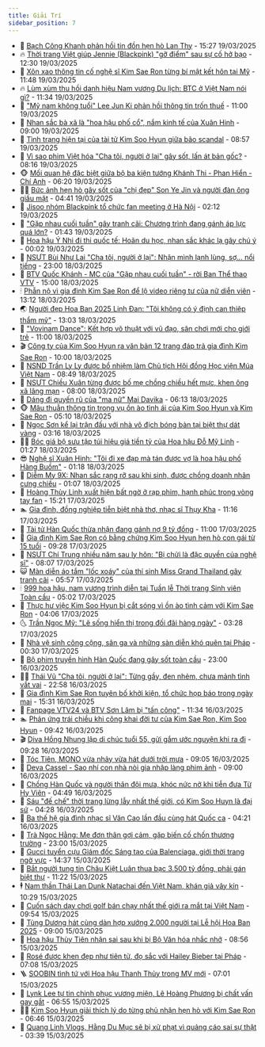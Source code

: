 ```yaml
---
title: Giải Trí
sidebar_position: 7
---
```


<!-- dantri-giai-tri:START -->
- 🤩 [Bạch Công Khanh phản hồi tin đồn hẹn hò Lan Thy](https://dantri.com.vn/giai-tri/bach-cong-khanh-phan-hoi-tin-don-hen-ho-lan-thy-20250319205103300.htm) - 15:27 19/03/2025
- 🔥 [Thời trang Việt giúp Jennie &lpar;Blackpink&rpar; &quot;gỡ điểm&quot; sau sự cố hở bạo](https://dantri.com.vn/giai-tri/thoi-trang-viet-giup-jennie-blackpink-go-diem-sau-su-co-ho-bao-20250318113036712.htm) - 12:30 19/03/2025
- 🚀 [Xôn xao thông tin cố nghệ sĩ Kim Sae Ron từng bí mật kết hôn tại Mỹ](https://dantri.com.vn/giai-tri/xon-xao-thong-tin-co-nghe-si-kim-sae-ron-tung-bi-mat-ket-hon-tai-my-20250319184004936.htm) - 11:48 19/03/2025
- 🔥 [Lùm xùm thu hồi danh hiệu Nam vương Du lịch: BTC ở Việt Nam nói gì?](https://dantri.com.vn/giai-tri/lum-xum-thu-hoi-danh-hieu-nam-vuong-du-lich-btc-o-viet-nam-noi-gi-20250319111115630.htm) - 11:34 19/03/2025
- 🌈 [&quot;Mỹ nam không tuổi&quot; Lee Jun Ki phản hồi thông tin trốn thuế](https://dantri.com.vn/giai-tri/my-nam-khong-tuoi-lee-jun-ki-phan-hoi-thong-tin-tron-thue-20250319123742102.htm) - 11:00 19/03/2025
- 📝 [Nhan sắc bà xã là &quot;hoa hậu phố cổ&quot;, nắm kinh tế của Xuân Hinh](https://dantri.com.vn/giai-tri/nhan-sac-ba-xa-la-hoa-hau-pho-co-nam-kinh-te-cua-xuan-hinh-20250318174652354.htm) - 09:00 19/03/2025
- 💪 [Tình trạng hiện tại của tài tử Kim Soo Hyun giữa bão scandal](https://dantri.com.vn/giai-tri/tinh-trang-hien-tai-cua-tai-tu-kim-soo-hyun-giua-bao-scandal-20250319143653499.htm) - 08:57 19/03/2025
- 🤡 [Vì sao phim Việt hóa &quot;Cha tôi, người ở lại&quot; gây sốt, lấn át bản gốc?](https://dantri.com.vn/giai-tri/vi-sao-phim-viet-hoa-cha-toi-nguoi-o-lai-gay-sot-lan-at-ban-goc-20250319130423394.htm) - 08:16 19/03/2025
- 🐵 [Mối quan hệ đặc biệt giữa bộ ba kiện tướng Khánh Thi - Phan Hiển - Chí Anh](https://dantri.com.vn/giai-tri/moi-quan-he-dac-biet-giua-bo-ba-kien-tuong-khanh-thi-phan-hien-chi-anh-20250319124250838.htm) - 06:20 19/03/2025
- 🧑‍🏫 [Bức ảnh hẹn hò gây sốt của &quot;chị đẹp&quot; Son Ye Jin và người đàn ông giấu mặt](https://dantri.com.vn/giai-tri/buc-anh-hen-ho-gay-sot-cua-chi-dep-son-ye-jin-va-nguoi-dan-ong-giau-mat-20250319100021653.htm) - 04:41 19/03/2025
- 💂 [Jisoo nhóm Blackpink tổ chức fan meeting ở Hà Nội](https://dantri.com.vn/giai-tri/jisoo-nhom-blackpink-to-chuc-fan-meeting-o-ha-noi-20250319082223073.htm) - 02:12 19/03/2025
- 🤠 [&quot;Gặp nhau cuối tuần&quot; gây tranh cãi: Chương trình đang gánh áp lực quá lớn?](https://dantri.com.vn/giai-tri/gap-nhau-cuoi-tuan-gay-tranh-cai-chuong-trinh-dang-ganh-ap-luc-qua-lon-20250317173822195.htm) - 01:43 19/03/2025
- 🫶 [Hoa hậu Ý Nhi đi thi quốc tế: Hoãn du học, nhan sắc khác lạ gây chú ý](https://dantri.com.vn/giai-tri/hoa-hau-y-nhi-di-thi-quoc-te-hoan-du-hoc-nhan-sac-khac-la-gay-chu-y-20250319032449649.htm) - 00:02 19/03/2025
- 🦏 [NSƯT Bùi Như Lai &quot;Cha tôi, người ở lại&quot;: Nhận mình lạnh lùng, sợ… nổi tiếng](https://dantri.com.vn/giai-tri/nsut-bui-nhu-lai-cha-toi-nguoi-o-lai-nhan-minh-lanh-lung-so-noi-tieng-20250317220936197.htm) - 23:00 18/03/2025
- 🧰 [BTV Quốc Khánh - MC của &quot;Gặp nhau cuối tuần&quot; - rời Ban Thể thao VTV](https://dantri.com.vn/giai-tri/btv-quoc-khanh-mc-cua-gap-nhau-cuoi-tuan-roi-ban-the-thao-vtv-20250318211819489.htm) - 15:00 18/03/2025
- 🕯 [Phẫn nộ vì gia đình Kim Sae Ron để lộ video riêng tư của nữ diễn viên](https://dantri.com.vn/giai-tri/phan-no-vi-gia-dinh-kim-sae-ron-de-lo-video-rieng-tu-cua-nu-dien-vien-20250318194055789.htm) - 13:12 18/03/2025
- 🌏 [Người đẹp Hoa Ban 2025 Linh Đan: &quot;Tôi không có ý định can thiệp thẩm mỹ&quot;](https://dantri.com.vn/giai-tri/nguoi-dep-hoa-ban-2025-linh-dan-toi-khong-co-y-dinh-can-thiep-tham-my-20250318175738762.htm) - 13:03 18/03/2025
- 🌈 [&quot;Vovinam Dance&quot;: Kết hợp võ thuật với vũ đạo, sân chơi mới cho giới trẻ](https://dantri.com.vn/giai-tri/vovinam-dance-ket-hop-vo-thuat-voi-vu-dao-san-choi-moi-cho-gioi-tre-20250318203314904.htm) - 11:00 18/03/2025
- 🎬 [Công ty của Kim Soo Hyun ra văn bản 12 trang đáp trả gia đình Kim Sae Ron](https://dantri.com.vn/giai-tri/cong-ty-cua-kim-soo-hyun-ra-van-ban-12-trang-dap-tra-gia-dinh-kim-sae-ron-20250318154513136.htm) - 10:00 18/03/2025
- 👀 [NSND Trần Ly Ly được bổ nhiệm làm Chủ tịch Hội đồng Học viện Múa Việt Nam](https://dantri.com.vn/giai-tri/nsnd-tran-ly-ly-duoc-bo-nhiem-lam-chu-tich-hoi-dong-hoc-vien-mua-viet-nam-20250318135109622.htm) - 08:49 18/03/2025
- 🧰 [NSƯT Chiều Xuân từng được bố mẹ chồng chiều hết mực, khen ông xã lãng mạn](https://dantri.com.vn/giai-tri/nsut-chieu-xuan-tung-duoc-bo-me-chong-chieu-het-muc-khen-ong-xa-lang-man-20250316235730575.htm) - 08:00 18/03/2025
- 🧰 [Dáng đi quyến rũ của &quot;ma nữ&quot; Mai Davika](https://dantri.com.vn/giai-tri/dang-di-quyen-ru-cua-ma-nu-mai-davika-20250317165710383.htm) - 06:13 18/03/2025
- 🐵 [Mâu thuẫn thông tin trong vụ ồn ào tình ái của Kim Soo Hyun và Kim Sae Ron](https://dantri.com.vn/giai-tri/mau-thuan-thong-tin-trong-vu-on-ao-tinh-ai-cua-kim-soo-hyun-va-kim-sae-ron-20250318114417154.htm) - 05:10 18/03/2025
- 🐘 [Ngọc Sơn kể lại trận đấu với nhà vô địch bóng bàn tại biệt thự dát vàng](https://dantri.com.vn/giai-tri/ngoc-son-ke-lai-tran-dau-voi-nha-vo-dich-bong-ban-tai-biet-thu-dat-vang-20250318082608237.htm) - 03:16 18/03/2025
- 🧑‍💻 [Bóc giá bộ sưu tập túi hiệu giá tiền tỷ của Hoa hậu Đỗ Mỹ Linh](https://dantri.com.vn/giai-tri/boc-gia-bo-suu-tap-tui-hieu-gia-tien-ty-cua-hoa-hau-do-my-linh-20250315134947927.htm) - 01:27 18/03/2025
- 😎 [Nghệ sĩ Xuân Hinh: &quot;Tôi đi xe đạp mà tán được vợ là hoa hậu phố Hàng Buồm&quot;](https://dantri.com.vn/giai-tri/nghe-si-xuan-hinh-toi-di-xe-dap-ma-tan-duoc-vo-la-hoa-hau-pho-hang-buom-20250318012449093.htm) - 01:18 18/03/2025
- 🧰 [Diễm My 9X: Nhan sắc rạng rỡ sau khi sinh, được chồng doanh nhân cưng chiều](https://dantri.com.vn/giai-tri/diem-my-9x-nhan-sac-rang-ro-sau-khi-sinh-duoc-chong-doanh-nhan-cung-chieu-20250316093723168.htm) - 01:07 18/03/2025
- 🧰 [Hoàng Thùy Linh xuất hiện bất ngờ ở rạp phim, hạnh phúc trong vòng tay fan](https://dantri.com.vn/giai-tri/hoang-thuy-linh-xuat-hien-bat-ngo-o-rap-phim-hanh-phuc-trong-vong-tay-fan-20250317174022419.htm) - 15:21 17/03/2025
- 🏊 [Gia đình, đồng nghiệp tiễn biệt nhà thơ, nhạc sĩ Thụy Kha](https://dantri.com.vn/giai-tri/gia-dinh-dong-nghiep-tien-biet-nha-tho-nhac-si-thuy-kha-20250317165545399.htm) - 11:16 17/03/2025
- 🌋 [Tài tử Hàn Quốc thừa nhận đang gánh nợ 9 tỷ đồng](https://dantri.com.vn/giai-tri/tai-tu-han-quoc-thua-nhan-dang-ganh-no-9-ty-dong-20250317114431574.htm) - 11:00 17/03/2025
- 🔭 [Gia đình Kim Sae Ron có bằng chứng Kim Soo Hyun hẹn hò con gái từ 15 tuổi](https://dantri.com.vn/giai-tri/gia-dinh-kim-sae-ron-co-bang-chung-kim-soo-hyun-hen-ho-con-gai-tu-15-tuoi-20250317154000485.htm) - 09:28 17/03/2025
- 📝 [NSƯT Chí Trung nhiều năm sau ly hôn: &quot;Bị chửi là đặc quyền của nghệ sĩ&quot;](https://dantri.com.vn/giai-tri/nsut-chi-trung-nhieu-nam-sau-ly-hon-bi-chui-la-dac-quyen-cua-nghe-si-20250317134339136.htm) - 08:07 17/03/2025
- 😺 [Màn diễn áo tắm &quot;lốc xoáy&quot; của thí sinh Miss Grand Thailand gây tranh cãi](https://dantri.com.vn/giai-tri/man-dien-ao-tam-loc-xoay-cua-thi-sinh-miss-grand-thailand-gay-tranh-cai-20250317112806719.htm) - 05:57 17/03/2025
- 🕯 [999 hoa hậu, nam vương trình diễn tại Tuần lễ Thời trang Sinh viên Toàn cầu](https://dantri.com.vn/giai-tri/999-hoa-hau-nam-vuong-trinh-dien-tai-tuan-le-thoi-trang-sinh-vien-toan-cau-20250317111616972.htm) - 05:02 17/03/2025
- 🦄 [Thực hư việc Kim Soo Hyun bị cắt sóng vì ồn ào tình cảm với Kim Sae Ron](https://dantri.com.vn/giai-tri/thuc-hu-viec-kim-soo-hyun-bi-cat-song-vi-on-ao-tinh-cam-voi-kim-sae-ron-20250317093050258.htm) - 04:06 17/03/2025
- 🌜 [Trần Ngọc Mỹ: &quot;Lẽ sống hiển thị trong đối đãi hàng ngày&quot;](https://dantri.com.vn/giai-tri/tran-ngoc-my-le-song-hien-thi-trong-doi-dai-hang-ngay-20250312103834742.htm) - 03:28 17/03/2025
- 👹 [Nhà vệ sinh công cộng, sân ga và những sàn diễn khó quên tại Pháp](https://dantri.com.vn/giai-tri/nha-ve-sinh-cong-cong-san-ga-va-nhung-san-dien-kho-quen-tai-phap-20250314151112571.htm) - 00:30 17/03/2025
- 🚀 [Bộ phim truyền hình Hàn Quốc đang gây sốt toàn cầu](https://dantri.com.vn/giai-tri/bo-phim-truyen-hinh-han-quoc-dang-gay-sot-toan-cau-20250316152202530.htm) - 23:00 16/03/2025
- 🧑‍💻 [Thái Vũ &quot;Cha tôi, người ở lại&quot;: Từng gầy, đen nhẻm, chưa mảnh tình vắt vai](https://dantri.com.vn/giai-tri/thai-vu-cha-toi-nguoi-o-lai-tung-gay-den-nhem-chua-manh-tinh-vat-vai-20250316211649144.htm) - 22:58 16/03/2025
- 🦩 [Gia đình Kim Sae Ron tuyên bố khởi kiện, tổ chức họp báo trong ngày mai](https://dantri.com.vn/giai-tri/gia-dinh-kim-sae-ron-tuyen-bo-khoi-kien-to-chuc-hop-bao-trong-ngay-mai-20250316220556025.htm) - 15:31 16/03/2025
- 💫 [Fanpage VTV24 và BTV Sơn Lâm bị &quot;tấn công&quot;](https://dantri.com.vn/giai-tri/fanpage-vtv24-va-btv-son-lam-bi-tan-cong-20250316171331406.htm) - 11:34 16/03/2025
- 🏊 [Phản ứng trái chiều khi công khai đời tư của Kim Sae Ron, Kim Soo Hyun](https://dantri.com.vn/giai-tri/phan-ung-trai-chieu-khi-cong-khai-doi-tu-cua-kim-sae-ron-kim-soo-hyun-20250316101451292.htm) - 09:42 16/03/2025
- 🎬 [Diva Hồng Nhung lập di chúc tuổi 55, gửi gắm ước nguyện khi ra đi](https://dantri.com.vn/giai-tri/diva-hong-nhung-lap-di-chuc-tuoi-55-gui-gam-uoc-nguyen-khi-ra-di-20250316151824444.htm) - 09:28 16/03/2025
- 💃 [Tóc Tiên, MONO vừa nhảy vừa hát dưới trời mưa](https://dantri.com.vn/giai-tri/toc-tien-mono-vua-nhay-vua-hat-duoi-troi-mua-20250316142434327.htm) - 09:05 16/03/2025
- 🌊 [Deva Cassel - Sao nhí con nhà nòi gia nhập làng phim ảnh](https://dantri.com.vn/giai-tri/deva-cassel-sao-nhi-con-nha-noi-gia-nhap-lang-phim-anh-20250314111807934.htm) - 09:00 16/03/2025
- 🧰 [Chồng Hàn Quốc và người thân đội mưa, khóc nức nở khi tiễn đưa Từ Hy Viên](https://dantri.com.vn/giai-tri/chong-han-quoc-va-nguoi-than-doi-mua-khoc-nuc-no-khi-tien-dua-tu-hy-vien-20250316104909229.htm) - 04:49 16/03/2025
- 🦣 [Sáu &quot;đế chế&quot; thời trang lừng lẫy nhất thế giới, có Kim Soo Huyn là đại sứ](https://dantri.com.vn/giai-tri/sau-de-che-thoi-trang-lung-lay-nhat-the-gioi-co-kim-soo-huyn-la-dai-su-20250315113950238.htm) - 04:28 16/03/2025
- 🥷 [Ba thế hệ gia đình nhạc sĩ Văn Cao lần đầu cùng hát Quốc ca](https://dantri.com.vn/giai-tri/ba-the-he-gia-dinh-nhac-si-van-cao-lan-dau-cung-hat-quoc-ca-20250316102823281.htm) - 04:21 16/03/2025
- 🦏 [Trà Ngọc Hằng: Mẹ đơn thân gợi cảm, gặp biến cố chốn thương trường](https://dantri.com.vn/giai-tri/tra-ngoc-hang-me-don-than-goi-cam-gap-bien-co-chon-thuong-truong-20250314233006249.htm) - 23:00 15/03/2025
- 🫶 [Gucci tuyển cựu Giám đốc Sáng tạo của Balenciaga, giới thời trang ngờ vực](https://dantri.com.vn/giai-tri/gucci-tuyen-cuu-giam-doc-sang-tao-cua-balenciaga-gioi-thoi-trang-ngo-vuc-20250315151816545.htm) - 14:37 15/03/2025
- 💼 [Bắt người tung tin Châu Kiệt Luân thua bạc 3.500 tỷ đồng, phải gán biệt thự](https://dantri.com.vn/giai-tri/bat-nguoi-tung-tin-chau-kiet-luan-thua-bac-3500-ty-dong-phai-gan-biet-thu-20250315100704817.htm) - 11:22 15/03/2025
- 🕴 [Nam thần Thái Lan Dunk Natachai đến Việt Nam, khán giả vây kín](https://dantri.com.vn/giai-tri/nam-than-thai-lan-dunk-natachai-den-viet-nam-khan-gia-vay-kin-20250315164020410.htm) - 10:29 15/03/2025
- 🐲 [Cuốn sách dạy chơi golf bán chạy nhất thế giới ra mắt tại Việt Nam](https://dantri.com.vn/giai-tri/cuon-sach-day-choi-golf-ban-chay-nhat-the-gioi-ra-mat-tai-viet-nam-20250315164720163.htm) - 09:54 15/03/2025
- 🐘 [Tùng Dương hát cùng dàn hợp xướng 2.000 người tại Lễ hội Hoa Ban 2025](https://dantri.com.vn/giai-tri/tung-duong-hat-cung-dan-hop-xuong-2000-nguoi-tai-le-hoi-hoa-ban-2025-20250315183147724.htm) - 09:00 15/03/2025
- 🤭 [Hoa hậu Thùy Tiên nhận sai sau khi bị Bộ Văn hóa nhắc nhở](https://dantri.com.vn/giai-tri/hoa-hau-thuy-tien-nhan-sai-sau-khi-bi-bo-van-hoa-nhac-nho-20250315142757259.htm) - 08:56 15/03/2025
- 💯 [Rosé được khen đẹp như tiên tử, đọ sắc với Hailey Bieber tại Pháp](https://dantri.com.vn/giai-tri/rose-duoc-khen-dep-nhu-tien-tu-do-sac-voi-hailey-bieber-tai-phap-20250313165846000.htm) - 07:08 15/03/2025
- 🪜 [SOOBIN tình tứ với Hoa hậu Thanh Thủy trong MV mới](https://dantri.com.vn/giai-tri/soobin-tinh-tu-voi-hoa-hau-thanh-thuy-trong-mv-moi-20250314220542720.htm) - 07:01 15/03/2025
- 👹 [Lynk Lee tự tin chinh phục vương miện, Lê Hoàng Phương bị chất vấn gay gắt](https://dantri.com.vn/giai-tri/lynk-lee-tu-tin-chinh-phuc-vuong-mien-le-hoang-phuong-bi-chat-van-gay-gat-20250315101125518.htm) - 06:55 15/03/2025
- 🧑‍🏫 [Kim Soo Hyun giải thích lý do từng phủ nhận hẹn hò với Kim Sae Ron](https://dantri.com.vn/giai-tri/kim-soo-hyun-giai-thich-ly-do-tung-phu-nhan-hen-ho-voi-kim-sae-ron-20250315111237228.htm) - 06:46 15/03/2025
- 🐘 [Quang Linh Vlogs, Hằng Du Mục sẽ bị xử phạt vì quảng cáo sai sự thật](https://dantri.com.vn/giai-tri/quang-linh-vlogs-hang-du-muc-se-bi-xu-phat-vi-quang-cao-sai-su-that-20250315082114803.htm) - 03:39 15/03/2025<!-- dantri-giai-tri:END -->
